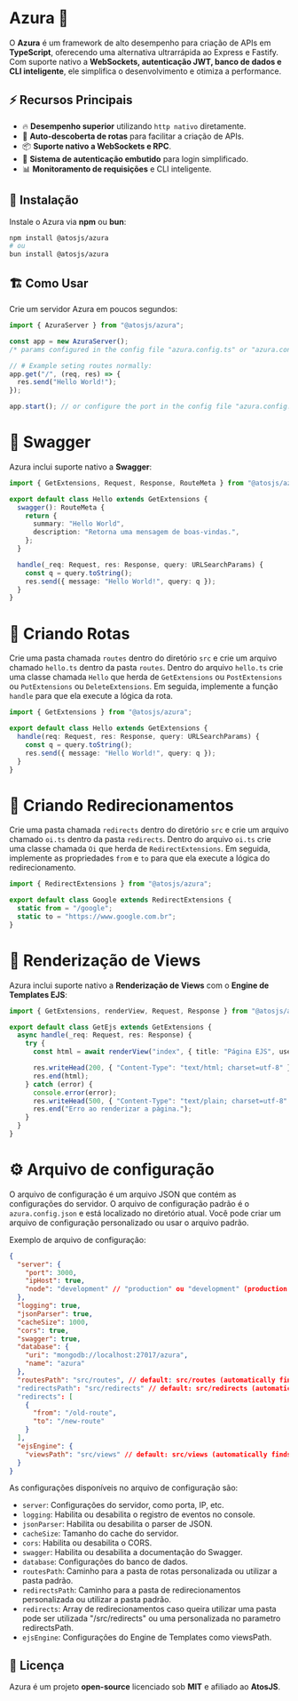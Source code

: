 # Azura 🚀

O **Azura** é um framework de alto desempenho para criação de APIs em **TypeScript**, oferecendo uma alternativa ultrarrápida ao Express e Fastify. Com suporte nativo a **WebSockets, autenticação JWT, banco de dados e CLI inteligente**, ele simplifica o desenvolvimento e otimiza a performance.

## ⚡ Recursos Principais

- 🔥 **Desempenho superior** utilizando `http nativo` diretamente.
- 🔄 **Auto-descoberta de rotas** para facilitar a criação de APIs.
- 📦 **Suporte nativo a WebSockets e RPC**.
- 🔐 **Sistema de autenticação embutido** para login simplificado.
- 📊 **Monitoramento de requisições** e CLI inteligente.

## 🚀 Instalação

Instale o Azura via **npm** ou **bun**:

```sh
npm install @atosjs/azura
# ou
bun install @atosjs/azura
```

## 🏗️ Como Usar

Crie um servidor Azura em poucos segundos:

```ts
import { AzuraServer } from "@atosjs/azura";

const app = new AzuraServer();
/* params configured in the config file "azura.config.ts" or "azura.config.js" */

// # Example seting routes normally:
app.get("/", (req, res) => {
  res.send("Hello World!");
});

app.start(); // or configure the port in the config file "azura.config.ts" or "azura.config.js"
```

# 🔗 Swagger

Azura inclui suporte nativo a **Swagger**:

```ts
import { GetExtensions, Request, Response, RouteMeta } from "@atosjs/azura";

export default class Hello extends GetExtensions {
  swagger(): RouteMeta {
    return {
      summary: "Hello World",
      description: "Retorna uma mensagem de boas-vindas.",
    };
  }

  handle(_req: Request, res: Response, query: URLSearchParams) {
    const q = query.toString();
    res.send({ message: "Hello World!", query: q });
  }
}
```

# 🔗 Criando Rotas

Crie uma pasta chamada `routes` dentro do diretório `src` e crie um arquivo chamado `hello.ts` dentro da pasta `routes`. Dentro do arquivo `hello.ts` crie uma classe chamada `Hello` que herda de `GetExtensions` ou `PostExtensions` ou `PutExtensions` ou `DeleteExtensions`. Em seguida, implemente a função `handle` para que ela execute a lógica da rota.

```ts
import { GetExtensions } from "@atosjs/azura";

export default class Hello extends GetExtensions {
  handle(req: Request, res: Response, query: URLSearchParams) {
    const q = query.toString();
    res.send({ message: "Hello World!", query: q });
  }
}
```

# 🔎 Criando Redirecionamentos

Crie uma pasta chamada `redirects` dentro do diretório `src` e crie um arquivo chamado `oi.ts` dentro da pasta `redirects`. Dentro do arquivo `oi.ts` crie uma classe chamada `Oi` que herda de `RedirectExtensions`. Em seguida, implemente as propriedades `from` e `to` para que ela execute a lógica do redirecionamento.

```ts
import { RedirectExtensions } from "@atosjs/azura";

export default class Google extends RedirectExtensions {
  static from = "/google";
  static to = "https://www.google.com.br";
}
```

# 📝 Renderização de Views

Azura inclui suporte nativo a **Renderização de Views** com o **Engine de Templates EJS**:

```ts
import { GetExtensions, renderView, Request, Response } from "@atosjs/azura";

export default class GetEjs extends GetExtensions {
  async handle(_req: Request, res: Response) {
    try {
      const html = await renderView("index", { title: "Página EJS", user: "Dev" });

      res.writeHead(200, { "Content-Type": "text/html; charset=utf-8" });
      res.end(html);
    } catch (error) {
      console.error(error);
      res.writeHead(500, { "Content-Type": "text/plain; charset=utf-8" });
      res.end("Erro ao renderizar a página.");
    }
  }
}
```

# ⚙ Arquivo de configuração

O arquivo de configuração é um arquivo JSON que contém as configurações do servidor. O arquivo de configuração padrão é o `azura.config.json` e está localizado no diretório atual. Você pode criar um arquivo de configuração personalizado ou usar o arquivo padrão.

Exemplo de arquivo de configuração:

```json
{
  "server": {
    "port": 3000,
    "ipHost": true,
    "node": "development" // "production" ou "development" (production is not logging)
  },
  "logging": true,
  "jsonParser": true,
  "cacheSize": 1000,
  "cors": true,
  "swagger": true,
  "database": {
    "uri": "mongodb://localhost:27017/azura",
    "name": "azura"
  },
  "routesPath": "src/routes", // default: src/routes (automatically finds routes in src/routes)
  "redirectsPath": "src/redirects" // default: src/redirects (automatically finds redirects in src/redirects)
  "redirects": [
    {
      "from": "/old-route",
      "to": "/new-route"
    }
  ],
  "ejsEngine": {
    "viewsPath": "src/views" // default: src/views (automatically finds views in src/views)
  }
}
```

As configurações disponíveis no arquivo de configuração são:

- `server`: Configurações do servidor, como porta, IP, etc.
- `logging`: Habilita ou desabilita o registro de eventos no console.
- `jsonParser`: Habilita ou desabilita o parser de JSON.
- `cacheSize`: Tamanho do cache do servidor.
- `cors`: Habilita ou desabilita o CORS.
- `swagger`: Habilita ou desabilita a documentação do Swagger.
- `database`: Configurações do banco de dados.
- `routesPath`: Caminho para a pasta de rotas personalizada ou utilizar a pasta padrão.
- `redirectsPath`: Caminho para a pasta de redirecionamentos personalizada ou utilizar a pasta padrão.
- `redirects`: Array de redirecionamentos caso queira utilizar uma pasta pode ser utilizada "/src/redirects" ou uma personalizada no parametro redirectsPath.
- `ejsEngine`: Configurações do Engine de Templates como viewsPath.

## 📜 Licença

Azura é um projeto **open-source** licenciado sob **MIT** e afiliado ao **AtosJS**.
